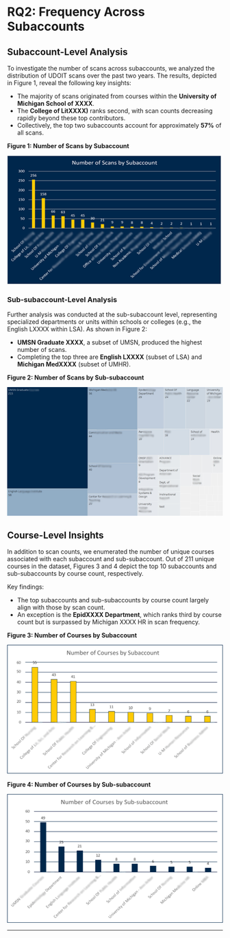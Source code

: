 
# RQ2: Frequency Across Subaccounts

## Subaccount-Level Analysis
To investigate the number of scans across subaccounts, we analyzed the distribution of UDOIT scans over the past two years. 
The results, depicted in Figure 1, reveal the following key insights:
- The majority of scans originated from courses within the **University of Michigan School of XXXX**.
- The **College of LitXXXX)** ranks second, with scan counts decreasing rapidly beyond these top contributors.
- Collectively, the top two subaccounts account for approximately **57%** of all scans.

**Figure 1: Number of Scans by Subaccount**

 <img src="https://github.com/HassanBerro05/Accessibility-Tool-Analysis/blob/main/Viz/Figure%2021.png" alt="Excel Painter" width="500" height="300">

### Sub-subaccount-Level Analysis
Further analysis was conducted at the sub-subaccount level, representing specialized departments or units within schools or colleges 
(e.g., the English LXXXX within LSA). As shown in Figure 2:
- **UMSN Graduate XXXX**, a subset of UMSN, produced the highest number of scans.
- Completing the top three are **English LXXXX** (subset of LSA) and **Michigan MedXXXX** (subset of UMHR).

**Figure 2: Number of Scans by Sub-subaccount**

 <img src="https://github.com/HassanBerro05/Accessibility-Tool-Analysis/blob/main/Viz/Figure%2022.png" alt="Excel Painter" width="600" height="300">


## Course-Level Insights
In addition to scan counts, we enumerated the number of unique courses associated with each subaccount and sub-subaccount. 
Out of 211 unique courses in the dataset, Figures 3 and 4 depict the top 10 subaccounts and sub-subaccounts by course count, respectively.

Key findings:
- The top subaccounts and sub-subaccounts by course count largely align with those by scan count.
- An exception is the **EpidXXXX Department**, which ranks third by course count but is surpassed by Michigan XXXX HR in scan frequency.

**Figure 3: Number of Courses by Subaccount** 

 <img src="https://github.com/HassanBerro05/Accessibility-Tool-Analysis/blob/main/Viz/Figure%2023.png" alt="Excel Painter" width="600" height="300">
 
**Figure 4: Number of Courses by Sub-subaccount**

 <img src="https://github.com/HassanBerro05/Accessibility-Tool-Analysis/blob/main/Viz/Figure%2024.png" alt="Excel Painter" width="600" height="300">

---
